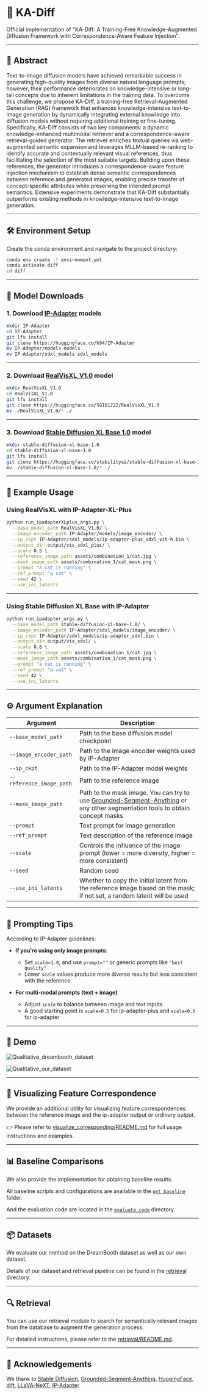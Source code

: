 # 🧩 KA-Diff

Official implementation of "KA-Diff: A Training-Free Knowledge-Augmented Diffusion Framework with Correspondence-Aware Feature Injection".

---

## 📖 Abstract

Text-to-image diffusion models have achieved remarkable success in generating high-quality images from diverse natural language prompts; however, their performance deteriorates on knowledge-intensive or long-tail concepts due to inherent limitations in the training data. To overcome this challenge, we propose KA-Diff, a training-free Retrieval-Augmented Generation (RAG) framework that enhances knowledge-intensive text-to-image generation by dynamically integrating external knowledge into diffusion models without requiring additional training or fine-tuning. Specifically, KA-Diff consists of two key components: a dynamic knowledge-enhanced multimodal retriever and a correspondence-aware retrieval-guided generator. The retriever enriches textual queries via web-augmented semantic expansion and leverages MLLM-based re-ranking to identify accurate and contextually relevant visual references, thus facilitating the selection of the most suitable targets. Building upon these references, the generator introduces a correspondence-aware feature injection mechanism to establish dense semantic correspondences between reference and generated images, enabling precise transfer of concept-specific attributes while preserving the intended prompt semantics. Extensive experiments demonstrate that KA-Diff substantially outperforms existing methods in knowledge-intensive text-to-image generation.

---

## 🛠️ Environment Setup

Create the conda environment and navigate to the project directory:

```bash
conda env create -f environment.yml
conda activate diff
cd diff
```

---

## 🔌 Model Downloads

### 1. Download [IP-Adapter](https://huggingface.co/h94/IP-Adapter/tree/main/sdxl_models/image_encoder) models

```bash
mkdir IP-Adapter
cd IP-Adapter
git lfs install
git clone https://huggingface.co/h94/IP-Adapter
mv IP-Adapter/models models
mv IP-Adapter/sdxl_models sdxl_models
```

---

### 2. Download [RealVisXL_V1.0](https://huggingface.co/SG161222/RealVisXL_V1.0) model

```bash
mkdir RealVisXL_V1.0
cd RealVisXL_V1.0
git lfs install
git clone https://huggingface.co/SG161222/RealVisXL_V1.0
mv ./RealVisXL_V1.0/* ./
```

---

### 3. Download [Stable Diffusion XL Base 1.0](https://huggingface.co/stabilityai/stable-diffusion-xl-base-1.0) model

```bash
mkdir stable-diffusion-xl-base-1.0
cd stable-diffusion-xl-base-1.0
git lfs install
git clone https://huggingface.co/stabilityai/stable-diffusion-xl-base-1.0
mv ./stable-diffusion-xl-base-1.0/* ./
```

---

## 🧪 Example Usage

### Using RealVisXL with IP-Adapter-XL-Plus

```bash
python run_ipadapterXLplus_args.py \
  --base_model_path RealVisXL_V1.0/ \
  --image_encoder_path IP-Adapter/models/image_encoder/ \
  --ip_ckpt IP-Adapter/sdxl_models/ip-adapter-plus_sdxl_vit-h.bin \
  --output_dir output/vis_sdxl_plus/ \
  --scale 0.5 \
  --reference_image_path assets/combination_1/cat.jpg \
  --mask_image_path assets/combination_1/cat_mask.png \
  --prompt "a cat is running" \
  --ref_prompt "a cat" \
  --seed 42 \
  --use_ini_latents
```

---

### Using Stable Diffusion XL Base with IP-Adapter

```bash
python run_ipadapter_args.py \
  --base_model_path stable-diffusion-xl-base-1.0/ \
  --image_encoder_path IP-Adapter/sdxl_models/image_encoder/ \
  --ip_ckpt IP-Adapter/sdxl_models/ip-adapter_sdxl.bin \
  --output_dir output/vis_sdxl/ \
  --scale 0.6 \
  --reference_image_path assets/combination_1/cat.jpg \
  --mask_image_path assets/combination_1/cat_mask.png \
  --prompt "a cat is running" \
  --ref_prompt "a cat" \
  --seed 42 \
  --use_ini_latents
```

---

## ⚙️ Argument Explanation

| Argument | Description |
|----------|-------------|
| `--base_model_path` | Path to the base diffusion model checkpoint |
| `--image_encoder_path` | Path to the image encoder weights used by IP-Adapter |
| `--ip_ckpt` | Path to the IP-Adapter model weights |
| `--reference_image_path` | Path to the reference image |
| `--mask_image_path` | Path to the mask image. You can try to use [Grounded-Segment-Anything](https://github.com/IDEA-Research/Grounded-Segment-Anything) or any other segmentation tools to obtain concept masks |
| `--prompt` | Text prompt for image generation |
| `--ref_prompt` | Text description of the reference image |
| `--scale` | Controls the influence of the image prompt (lower = more diversity, higher = more consistent) |
| `--seed` | Random seed |
| `--use_ini_latents` | Whether to copy the initial latent from the reference image based on the mask; if not set, a random latent will be used |

---

## 🎯 Prompting Tips

According to IP-Adapter guidelines:

- **If you're using only image prompts**:
  - Set `scale=1.0`, and use `prompt=""` or generic prompts like `"best quality"`
  - Lower `scale` values produce more diverse results but less consistent with the reference

- **For multi-modal prompts (text + image)**:
  - Adjust `scale` to balance between image and text inputs
  - A good starting point is `scale=0.5` for ip-adapter-plus and `scale=0.6` for ip-adapter

---

## 🎨 Demo

![Qualitative_dreambooth_dataset](assets/Qualitative_dreambooth_dataset.png)

![Qualitative_our_dataset](assets/Qualitative_our_dataset.png)

---
## 🌈 Visualizing Feature Correspondence
We provide an additional utility for visualizing feature correspondences between the reference image and the ip-adapter output or ordinary output.

👉 Please refer to [visualize_corresponding/README.md](./visualize_corresponding/README.md) for full usage instructions and examples.

---
## 📊 Baseline Comparisons
We also provide the implementation for obtaining baseline results.

All baseline scripts and configurations are available in the [`get_baseline`](./get_baseline) folder.

And the evaluation code are located in the [`evaluate_code`](./evaluate_code) directory.

---

## 📦 Datasets

We evaluate our method on the DreamBooth dataset as well as our own dataset.

Details of our dataset and retrieval pipeline can be found in the [retrieval](retrieval/) directory.

---

## 🔍 Retrieval

You can use our retrieval module to search for semantically relevant images from the database to augment the generation process.

For detailed instructions, please refer to the [retrieval/README.md](retrieval/README.md).

---
## 🙏 Acknowledgements
We thank to [Stable Diffusion](https://github.com/CompVis/stable-diffusion), [Grounded-Segment-Anything](https://github.com/IDEA-Research/Grounded-Segment-Anything), [HuggingFace](https://huggingface.co/), [dift](https://github.com/Tsingularity/dift), [LLaVA-NeXT](https://github.com/LLaVA-VL/LLaVA-NeXT), [IP-Adapter](https://github.com/tencent-ailab/IP-Adapter)
